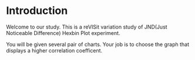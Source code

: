 # Introduction
Welcome to our study. This is a reVISit variation study of JND(Just Noticeable Difference) Hexbin Plot experiment.

You will be given several pair of charts. Your job is to choose the graph that displays a higher correlation coefficent.

